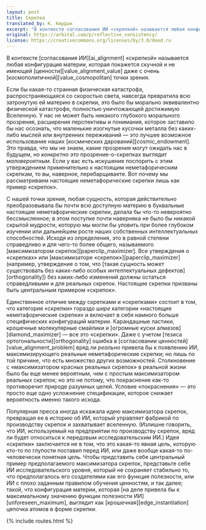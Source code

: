 ```yaml
---
layout: post
title: Скрепка
translated_by: К. Кирдан
excerpt: "В контексте согласования ИИ «скрепкой» называется любая конфигурация материи, которая покажется скучной и не имеющей ценности даже с очень космополитичной точки зрения."
original: https://arbital.com/p/reflective_consistency/
license: https://creativecommons.org/licenses/by/3.0/deed.ru
---
```

В контексте [согласования ИИ][ai_alignment] «скрепкой» называется любая конфигурация материи, которая покажется скучной и не имеющей [ценности][value_alignment_value] даже с очень [космополитичной][value_cosmopolitan] точки зрения.

Если бы какая-то странная физическая катастрофа, распространяющаяся со скоростью света, навсегда превратила всю затронутую ей материю в скрепки, это было бы морально эквивалентно физической катастрофе, полностью уничтожающей достижимую Вселенную. У нас не может быть никакого глубокого морального прозрения, расширения перспективы и понимания, которое заставило бы нас осознать, что маленькие изогнутые кусочки металла без каких-либо мыслей или внутренних переживаний — это лучшее возможное использование наших [космических дарований][cosmic_endowment]. Это правда, что мы не знаем, какие прозрения могут ожидать нас в будущем, но _конкретно это_ прозрение-о-скрепках выглядит _маловероятным_. Если у вас есть искушение поспорить с этим утверждением применительно к настоящим неметафорическим скрепкам, то вы, наверное, перебарщиваете. Вот почему мы рассматриваем настоящие неметафорические скрепки лишь как пример «скрепок».

С нашей точки зрения, любая сущность, которая действительно преобразовывала бы почти всю доступную материю в буквальные настоящие неметафорические скрепки, делала бы что-то невероятно бессмысленное; в этом поступке почти наверняка не было бы никакой скрытой мудрости, которую мы могли бы уловить при более глубоком изучении или дальнейшем росте наших собственных интеллектуальных способностей. Исходя из определения, это в равной степени справедливо и для чего-то более общего, называемого [максимизатором скрепок][paperclip_maximizer]. Все утверждения о «скрепках» или [максимизаторе «скрепок»][paperclip_maximizer] (например, утверждение о том, что [такая сущность может существовать без каких-либо особых интеллектуальных дефектов][orthogonality]) без каких-либо изменений должны остаться справедливыми и для реальных скрепок. Настоящие скрепки призваны быть центральным примером «скрепок».

Единственное отличие между скрепками и «скрепками» состоит в том, что категория «скрепки» гораздо _шире_ категории «настоящие неметафорические скрепки» и включает в себя намного больше специфических конфигураций материи. Карандашные ластики, крошечные молекулярные смайлики и [огромные куски алмазов][diamond_maximizer] — все это «скрепки». Даже с учетом [тезиса ортогональности][orthogonality] ошибка в [согласовании ценностей][value_alignment_problem] вряд ли _реально_ привела бы к появлению ИИ, максимизирующего реальные неметафорические скрепки; но лишь по той причине, что есть множество других возможностей. Столкновение с «максимизатором красных реальных скрепок» в реальной жизни было бы еще менее вероятным, чем с простым максимизатором реальных скрепок; но это не потому, что покраснение как-то противоречит природе разумных целей. Условие «покраснения» — это просто еще одно усложнение спецификации, которое снижает вероятность именно такого исхода.

Популярная пресса иногда искажала идею максимизатора скрепок, превращая ее в историю об ИИ, который управляет фабрикой по производству скрепок и захватывает вселенную. (Излишне говорить, что ИИ, используемый на предприятии по производству скрепок, вряд ли будет относиться к передовым исследовательским ИИ.) Идея «скрепки» заключается не в том, что это какая-то явная цель, которую кто-то по глупости поставил перед ИИ, или даже вообще какая-то по-человечески понятная цель. Чтобы представить себе центральный пример предполагаемого максимизатора скрепок, представьте себе ИИ исследовательского уровня, который не сохраняет стабильно то, что предполагалось его создателями как его функция полезности, или ИИ с плохо заданным правилом обучения ценностям, и так далее; такой, что конфигурация материи, которая [на деле привела бы к максимальному значению функции полезности ИИ][unforeseen_maximum], выглядит как [крошечная][edge_instantiation] цепочка атомов в форме скрепки.

{% include routes.html %}
